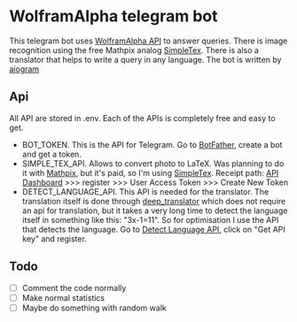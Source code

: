 # WolframAlpha telegram bot
This telegram bot uses [WolframAlpha API](https://products.wolframalpha.com/api/faqs) to answer queries.  There is image recognition using the free Mathpix analog [SimpleTex](https://www.simpletex.net/). There is also a translator that helps to write a query in any language. The bot is written by [aiogram](https://docs.aiogram.dev/en/latest/)

## Api
All API are stored in .env. Each of the APIs is completely free and easy to get.
- BOT_TOKEN. This is the API for Telegram. Go to [BotFather](https://t.me/BotFather), create a bot and get a token.
- SIMPLE_TEX_API. Allows to convert photo to LaTeX. Was planning to do it with [Mathpix](https://mathpix.com/), but it's paid, so I'm using [SimpleTex](https://simpletex.net/). Receipt path: [API Dashboard](https://simpletex.net/user/center?menu=oapi) >>> register >>> User Access Token >>> Create New Token
- DETECT_LANGUAGE_API. This API is needed for the translator. The translation itself is done through [deep_translator](https://pypi.org/project/deep-translator/) which does not require an api for translation, but it takes a very long time to detect the language itself in something like this: "3x-1=11". So for optimisation I use the API that detects the language. Go to [Detect Language API](https://detectlanguage.com/), click on "Get API key" and register.

## Todo
- [ ] Comment the code normally
- [ ] Make normal statistics
- [ ] Maybe do something with random walk
